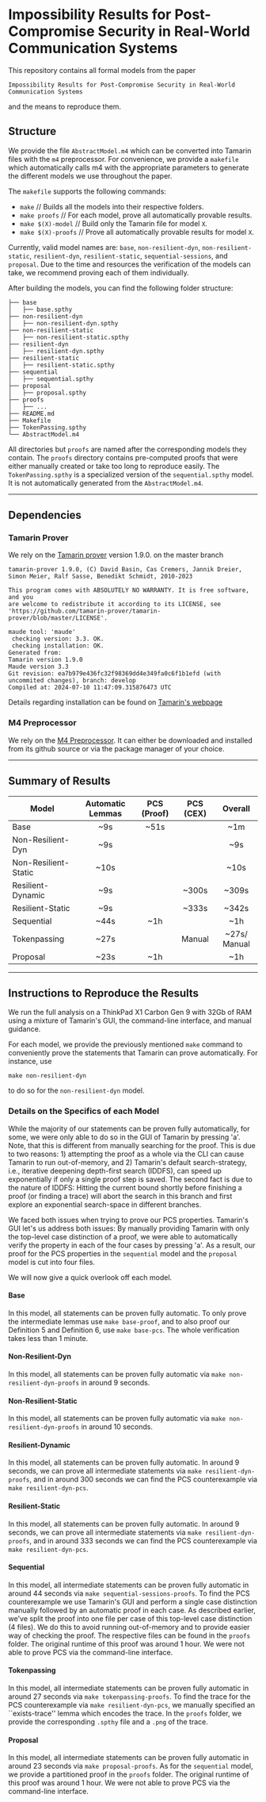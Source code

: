# Impossibility Results for Post-Compromise Security in Real-World Communication Systems

This repository contains all formal models from the paper

`Impossibility Results for Post-Compromise Security in Real-World Communication Systems`

and the means to reproduce them.

## Structure

We provide the file `AbstractModel.m4` which can be converted into Tamarin files with the `m4` preprocessor.
For convenience, we provide a `makefile` which automatically calls m4 with the appropriate parameters to generate the different models we use throughout the paper.

The `makefile` supports the following commands:
* `make` // Builds all the models into their respective folders.
* `make proofs` // For each model, prove all automatically provable results.
* `make $(X)-model` // Build only the Tamarin file for model `X`.
* `make $(X)-proofs` // Prove all automatically provable results for model `X`.

Currently, valid model names are: `base`, `non-resilient-dyn`, `non-resilient-static`, `resilient-dyn`, `resilient-static`, `sequential-sessions`, and `proposal`.
Due to the time and resources the verification of the models can take, we recommend proving each of them individually.

After building the models, you can find the following folder structure:
```
├── base
│   ├── base.spthy
├── non-resilient-dyn
│   ├── non-resilient-dyn.spthy
├── non-resilient-static
│   ├── non-resilient-static.spthy
├── resilient-dyn
│   ├── resilient-dyn.spthy
├── resilient-static
│   ├── resilient-static.spthy
├── sequential
│   ├── sequential.spthy
├── proposal
│   ├── proposal.spthy
├── proofs
│   ├── ...
├── README.md
├── Makefile
├── TokenPassing.spthy
└── AbstractModel.m4
```
All directories but `proofs` are named after the corresponding models they contain. The `proofs` directory contains pre-computed proofs that were either manually created or take too long to reproduce easily.
The `TokenPassing.spthy` is a specialized version of the `sequential.spthy` model. It is not automatically generated from the `AbstractModel.m4`.

------

## Dependencies

### Tamarin Prover

We rely on the [Tamarin prover](https://tamarin-prover.com/) version 1.9.0. on the master branch

```
tamarin-prover 1.9.0, (C) David Basin, Cas Cremers, Jannik Dreier, Simon Meier, Ralf Sasse, Benedikt Schmidt, 2010-2023

This program comes with ABSOLUTELY NO WARRANTY. It is free software, and you
are welcome to redistribute it according to its LICENSE, see
'https://github.com/tamarin-prover/tamarin-prover/blob/master/LICENSE'.

maude tool: 'maude'
 checking version: 3.3. OK.
 checking installation: OK.
Generated from:
Tamarin version 1.9.0
Maude version 3.3
Git revision: ea7b979e436fc32f98369dd4e349fa0c6f1b1efd (with uncommited changes), branch: develop
Compiled at: 2024-07-10 11:47:09.315876473 UTC
```

Details regarding installation can be found on [Tamarin's webpage](https://tamarin-prover.com/manual/master/book/002_installation.html)

### M4 Preprocessor

We rely on the [M4 Preprocessor](https://www.gnu.org/software/m4/). It can either be downloaded and installed from its github source or via the package manager of your choice.

-------

## Summary of Results

| Model                	| Automatic   Lemmas 	| PCS (Proof) 	| PCS (CEX) 	|    Overall   	|
|----------------------	|:-------------------:	|:-----------:	|:---------:	|:------------:	|
| Base                 	|         ~9s         	|     ~51s    	|           	|      ~1m     	|
| Non-Resilient-Dyn    	|         ~9s         	|             	|           	|      ~9s     	|
| Non-Resilient-Static 	|         ~10s        	|             	|           	|     ~10s     	|
| Resilient-Dynamic    	|         ~9s         	|             	|   ~300s   	|     ~309s    	|
| Resilient-Static     	|         ~9s         	|             	|   ~333s   	|     ~342s    	|
| Sequential           	|         ~44s        	|     ~1h     	|           	|      ~1h     	|
| Tokenpassing         	|         ~27s        	|             	|   Manual  	| ~27s/ Manual 	|
| Proposal             	|         ~23s        	|     ~1h     	|           	|      ~1h     	|

---------------


## Instructions to Reproduce the Results

We run the full analysis on a ThinkPad X1 Carbon Gen 9 with 32Gb of RAM using a mixture of Tamarin's GUI, the command-line interface, and manual guidance.

For each model, we provide the previously mentioned `make` command to conveniently prove the statements that Tamarin can prove automatically. For instance, use
```
make non-resilient-dyn
```
to do so for the `non-resilient-dyn` model.

### Details on the Specifics of each Model
While the majority of our statements can be proven fully automatically, for some, we were only able to do so in the GUI of Tamarin by pressing 'a'. Note, that this is different from manually searching for the proof.
This is due to two reasons: 1) attempting the proof as a whole via the CLI can cause Tamarin to run out-of-memory, and 2) Tamarin's default search-strategy, i.e., iterative deepening depth-first search (IDDFS), can speed up exponentially if only a single proof step is saved. The second fact is due to the nature of IDDFS: Hitting the current bound shortly before finishing a proof (or finding a trace) will abort the search in this branch and first explore an exponential search-space in different branches.

We faced both issues when trying to prove our PCS properties. Tamarin's GUI let's us address both issues: By manually providing Tamarin with only the top-level case distinction of a proof, we were
able to automatically verify the property in each of the four cases by pressing 'a'. As a result, our proof for the PCS properties in the `sequential` model and the `proposal` model is cut into four files.

We will now give a quick overlook off each model.

#### Base
In this model, all statements can be proven fully automatic. To only prove the intermediate lemmas use `make base-proof`, and to also proof our Definition 5 and Definition 6, use `make base-pcs`.
The whole verification takes less than 1 minute.

#### Non-Resilient-Dyn
In this model, all statements can be proven fully automatic via `make non-resilient-dyn-proofs` in around 9 seconds.

#### Non-Resilient-Static
In this model, all statements can be proven fully automatic via `make non-resilient-dyn-proofs` in around 10 seconds.

#### Resilient-Dynamic
In this model, all statements can be proven fully automatic. In around 9 seconds, we can prove all intermediate statements via `make resilient-dyn-proofs`, and in around 300 seconds we can find the PCS counterexample via `make resilient-dyn-pcs`.

#### Resilient-Static
In this model, all statements can be proven fully automatic. In around 9 seconds, we can prove all intermediate statements via `make resilient-dyn-proofs`, and in around 333 seconds we can find the PCS counterexample via `make resilient-dyn-pcs`.

#### Sequential
In this model, all intermediate statements can be proven fully automatic in around 44 seconds via `make sequential-sessions-proofs`. To find the PCS counterexample we use Tamarin's GUI and perform a single case distinction manually followed by an automatic proof in each case. As described earlier, we've split the proof into one file per case of this top-level case distinction (4 files). We do this to avoid running out-of-memory and to provide easier way
of checking the proof. The respective files can be found in the `proofs` folder. The original runtime of this proof was around 1 hour. We were not able to prove PCS via the command-line interface.

#### Tokenpassing
In this model, all intermediate statements can be proven fully automatic in around 27 seconds via `make tokenpassing-proofs`. To find the trace for the PCS counterexample via `make resilient-dyn-pcs`, we manually
specified an ``exists-trace'' lemma which encodes the trace. In the `proofs` folder, we provide the corresponding `.spthy` file and a `.png` of the trace.

#### Proposal
In this model, all intermediate statements can be proven fully automatic in around 23 seconds via `make proposal-proofs`. As for the `sequential` model, we provide a partitioned proof in the `proofs` folder.
The original runtime of this proof was around 1 hour. We were not able to prove PCS via the command-line interface.
